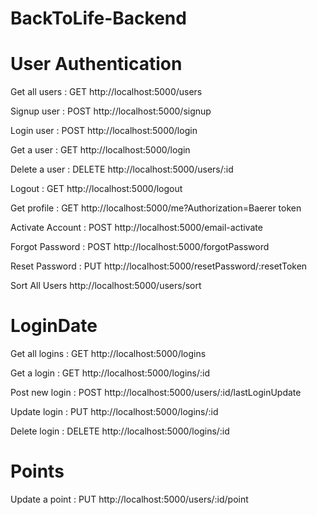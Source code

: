 # BackToLife-Backend

# User Authentication
Get all users :  GET         http://localhost:5000/users


Signup user : POST           http://localhost:5000/signup


Login user : POST            http://localhost:5000/login


Get a user : GET             http://localhost:5000/login


Delete a user : DELETE       http://localhost:5000/users/:id


Logout : GET                 http://localhost:5000/logout


Get profile : GET            http://localhost:5000/me?Authorization=Baerer token


Activate Account : POST       http://localhost:5000/email-activate


Forgot Password : POST       http://localhost:5000/forgotPassword


Reset Password : PUT         http://localhost:5000/resetPassword/:resetToken


Sort All Users               http://localhost:5000/users/sort

# LoginDate

Get all logins : GET         http://localhost:5000/logins


Get a login : GET            http://localhost:5000/logins/:id


Post new login : POST        http://localhost:5000/users/:id/lastLoginUpdate


Update login : PUT           http://localhost:5000/logins/:id


Delete login : DELETE        http://localhost:5000/logins/:id


# Points


Update a point : PUT          http://localhost:5000/users/:id/point







